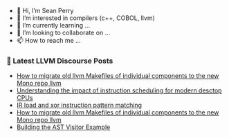 - 👋 Hi, I’m Sean Perry
- 👀 I’m interested in compilers (c++, COBOL, llvm)
- 🌱 I’m currently learning ...
- 💞️ I’m looking to collaborate on ...
- 📫 How to reach me ...

<!---
s66perry/s66perry is a ✨ special ✨ repository because its `README.md` (this file) appears on your GitHub profile.
You can click the Preview link to take a look at your changes.
--->
### 📕 Latest LLVM Discourse Posts

<!-- DISCOURSE-LLVM:START -->
- [How to migrate old llvm Makefiles of individual components to the new Mono repo llvm](https://discourse.llvm.org/t/how-to-migrate-old-llvm-makefiles-of-individual-components-to-the-new-mono-repo-llvm/69108#post_3)
- [Understanding the impact of instruction scheduling for modern desctop CPUs](https://discourse.llvm.org/t/understanding-the-impact-of-instruction-scheduling-for-modern-desctop-cpus/69027#post_4)
- [IR load and xor instruction pattern matching](https://discourse.llvm.org/t/ir-load-and-xor-instruction-pattern-matching/69062#post_7)
- [How to migrate old llvm Makefiles of individual components to the new Mono repo llvm](https://discourse.llvm.org/t/how-to-migrate-old-llvm-makefiles-of-individual-components-to-the-new-mono-repo-llvm/69108#post_2)
- [Building the AST Visitor Example](https://discourse.llvm.org/t/building-the-ast-visitor-example/69083#post_6)
<!-- DISCOURSE-LLVM:END -->
